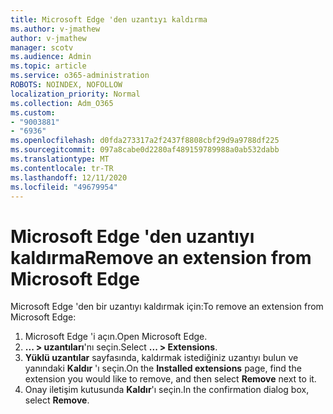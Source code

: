 ```yaml
---
title: Microsoft Edge 'den uzantıyı kaldırma
ms.author: v-jmathew
author: v-jmathew
manager: scotv
ms.audience: Admin
ms.topic: article
ms.service: o365-administration
ROBOTS: NOINDEX, NOFOLLOW
localization_priority: Normal
ms.collection: Adm_O365
ms.custom:
- "9003881"
- "6936"
ms.openlocfilehash: d0fda273317a2f2437f8808cbf29d9a9788df225
ms.sourcegitcommit: 097a8cabe0d2280af489159789988a0ab532dabb
ms.translationtype: MT
ms.contentlocale: tr-TR
ms.lasthandoff: 12/11/2020
ms.locfileid: "49679954"
---
```

# <a name="remove-an-extension-from-microsoft-edge"></a><span data-ttu-id="e0cbf-102">Microsoft Edge 'den uzantıyı kaldırma</span><span class="sxs-lookup"><span data-stu-id="e0cbf-102">Remove an extension from Microsoft Edge</span></span>

<span data-ttu-id="e0cbf-103">Microsoft Edge 'den bir uzantıyı kaldırmak için:</span><span class="sxs-lookup"><span data-stu-id="e0cbf-103">To remove an extension from Microsoft Edge:</span></span>

1. <span data-ttu-id="e0cbf-104">Microsoft Edge 'i açın.</span><span class="sxs-lookup"><span data-stu-id="e0cbf-104">Open Microsoft Edge.</span></span>
2. <span data-ttu-id="e0cbf-105">**... > uzantıları**'nı seçin.</span><span class="sxs-lookup"><span data-stu-id="e0cbf-105">Select **... > Extensions**.</span></span>
3. <span data-ttu-id="e0cbf-106">**Yüklü uzantılar** sayfasında, kaldırmak istediğiniz uzantıyı bulun ve yanındaki **Kaldır** 'ı seçin.</span><span class="sxs-lookup"><span data-stu-id="e0cbf-106">On the **Installed extensions** page, find the extension you would like to remove, and then select **Remove** next to it.</span></span>
4. <span data-ttu-id="e0cbf-107">Onay iletişim kutusunda **Kaldır**'ı seçin.</span><span class="sxs-lookup"><span data-stu-id="e0cbf-107">In the confirmation dialog box, select **Remove**.</span></span>
